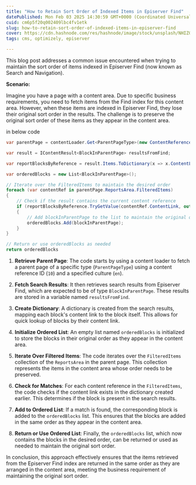 ```yaml
---
title: "How to Retain Sort Order of Indexed Items in Episerver Find"
datePublished: Mon Feb 03 2025 14:30:59 GMT+0000 (Coordinated Universal Time)
cuid: cm6p5f20q002409lbc4fv1etk
slug: how-to-retain-sort-order-of-indexed-items-in-episerver-find
cover: https://cdn.hashnode.com/res/hashnode/image/stock/unsplash/NHIZG5Ul8bA/upload/0b4575ab9a569cc544fd9e0d6174ab5e.jpeg
tags: cms, optimizely, episerver

---
```


This blog post addresses a common issue encountered when trying to maintain the sort order of items indexed in Episerver Find (now known as Search and Navigation).

**Scenario:**

Imagine you have a page with a content area. Due to specific business requirements, you need to fetch items from the Find index for this content area. However, when these items are indexed in Episerver Find, they lose their original sort order in the results. The challenge is to preserve the original sort order of these items as they appear in the content area.

in below code

```csharp
var parentPage = contentLoader.Get<ParentPageType>(new ContentReference(10), new CultureInfo("en"));

var result = IContentResult<BlockInParentPage> resultsFromFind;

var reportBlocksByReference = result.Items.ToDictionary(x => x.ContentLink);

var orderedBlocks = new List<BlockInParentPage>();

// Iterate over the FilteredItems to maintain the desired order
foreach (var contentRef in parentPage.ReportsArea.FilteredItems)
{
    // Check if the result contains the current content reference
    if (reportBlocksByReference.TryGetValue(contentRef.ContentLink, out var blockInParentPage))
    {
        // Add blockInParentPage to the list to maintain the original order
        orderedBlocks.Add(blockInParentPage);
    }
}

// Return or use orderedBlocks as needed
return orderedBlocks
```

1. **Retrieve Parent Page**: The code starts by using a content loader to fetch a parent page of a specific type (`ParentPageType`) using a content reference ID (`10`) and a specified culture (`en`).
    
2. **Fetch Search Results**: It then retrieves search results from Episerver Find, which are expected to be of type `BlockInParentPage`. These results are stored in a variable named `resultsFromFind`.
    
3. **Create Dictionary**: A dictionary is created from the search results, mapping each block's content link to the block itself. This allows for quick lookup of blocks by their content link.
    
4. **Initialize Ordered List**: An empty list named `orderedBlocks` is initialized to store the blocks in their original order as they appear in the content area.
    
5. **Iterate Over Filtered Items**: The code iterates over the `FilteredItems` collection of the `ReportsArea` in the parent page. This collection represents the items in the content area whose order needs to be preserved.
    
6. **Check for Matches**: For each content reference in the `FilteredItems`, the code checks if the content link exists in the dictionary created earlier. This determines if the block is present in the search results.
    
7. **Add to Ordered List**: If a match is found, the corresponding block is added to the `orderedBlocks` list. This ensures that the blocks are added in the same order as they appear in the content area.
    
8. **Return or Use Ordered List**: Finally, the `orderedBlocks` list, which now contains the blocks in the desired order, can be returned or used as needed to maintain the original sort order.
    

In conclusion, this approach effectively ensures that the items retrieved from the Episerver Find index are returned in the same order as they are arranged in the content area, meeting the business requirement of maintaining the original sort order.
